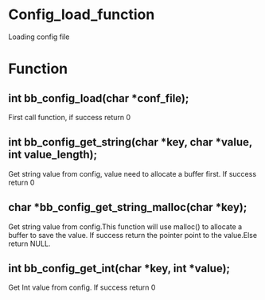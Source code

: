 Config_load_function
============
Loading config file


Function
===========
int bb_config_load(char *conf_file);
-------------
First call function, if success return 0

int bb_config_get_string(char *key, char *value, int value_length);
-------------
Get string value from config, value need to allocate a buffer first.
If success return 0

char *bb_config_get_string_malloc(char *key);
-------------
Get string value from config.This function will use malloc() to allocate a buffer to save the value.
If success return the pointer point to the value.Else return NULL.

int bb_config_get_int(char *key, int *value);
-------------
Get Int value from config.
If success return 0
